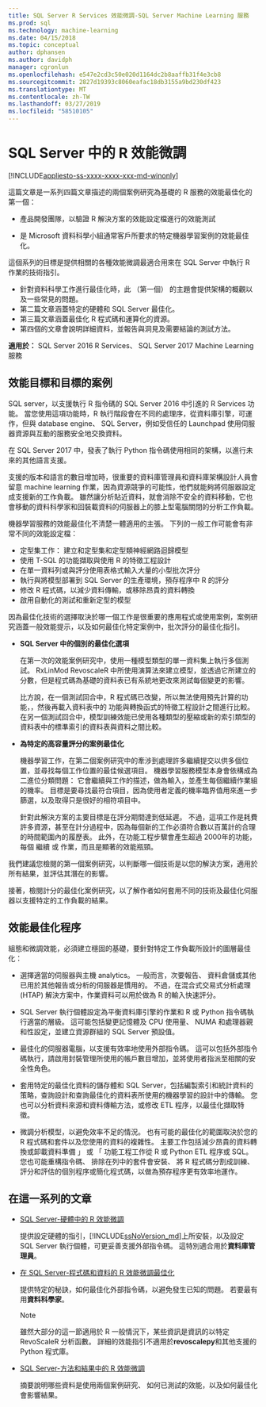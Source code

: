 ```yaml
---
title: SQL Server R Services 效能微調-SQL Server Machine Learning 服務
ms.prod: sql
ms.technology: machine-learning
ms.date: 04/15/2018
ms.topic: conceptual
author: dphansen
ms.author: davidph
manager: cgronlun
ms.openlocfilehash: e547e2cd3c50e020d1164dc2b8aaffb31f4e3cb8
ms.sourcegitcommit: 2827d19393c8060eafac18db3155a9bd230df423
ms.translationtype: MT
ms.contentlocale: zh-TW
ms.lasthandoff: 03/27/2019
ms.locfileid: "58510105"
---
```

# <a name="performance-tuning-for-r-in-sql-server"></a>SQL Server 中的 R 效能微調
[!INCLUDE[appliesto-ss-xxxx-xxxx-xxx-md-winonly](../../includes/appliesto-ss-xxxx-xxxx-xxx-md-winonly.md)]

這篇文章是一系列四篇文章描述的兩個案例研究為基礎的 R 服務的效能最佳化的第一個：

- 產品開發團隊，以驗證 R 解決方案的效能設定檔進行的效能測試

- 是 Microsoft 資料科學小組通常客戶所要求的特定機器學習案例的效能最佳化。

這個系列的目標是提供相關的各種效能微調最適合用來在 SQL Server 中執行 R 作業的技術指引。

+ 針對資料科學工作進行最佳化時，此 （第一個） 的主題會提供架構的概觀以及一些常見的問題。
+ 第二篇文章涵蓋特定的硬體和 SQL Server 最佳化。
+ 第三篇文章涵蓋最佳化 R 程式碼和運算化的資源。
+ 第四個的文章會說明詳細資料，並報告與洞見及需要結論的測試方法。

**適用於：** SQL Server 2016 R Services、 SQL Server 2017 Machine Learning 服務

## <a name="performance-goals-and-targeted-scenarios"></a>效能目標和目標的案例

SQL server，以支援執行 R 指令碼的 SQL Server 2016 中引進的 R Services 功能。 當您使用這項功能時，R 執行階段會在不同的處理序，從資料庫引擎，可運作，但與 database engine、 SQL Server，例如受信任的 Launchpad 使用伺服器資源與互動的服務安全地交換資料。

在 SQL Server 2017 中，發表了執行 Python 指令碼使用相同的架構，以進行未來的其他語言支援。

支援的版本和語言的數目增加時，很重要的資料庫管理員和資料庫架構設計人員會留意 machine learning 作業，因為資源競爭的可能性，他們就能夠將伺服器設定成支援新的工作負載。 雖然讓分析貼近資料，就會消除不安全的資料移動，它也會移動的資料科學家和回裝載資料的伺服器上的膝上型電腦關閉的分析工作負載。

機器學習服務的效能最佳化不清楚一體適用的主張。 下列的一般工作可能會有非常不同的效能設定檔：

- 定型集工作： 建立和定型集和定型類神經網路迴歸模型
- 使用 T-SQL 的功能擷取與使用 R 的特徵工程設計
- 在單一資料列或與評分使用表格式輸入大量的小型批次評分
- 執行與將模型部署到 SQL Server 的生產環境，預存程序中 R 的評分
- 修改 R 程式碼，以減少資料傳輸，或移除昂貴的資料轉換
- 啟用自動化的測試和重新定型的模型

因為最佳化技術的選擇取決於哪一個工作是很重要的應用程式或使用案例，案例研究涵蓋一般效能提示，以及如何最佳化特定案例中，批次評分的最佳化指引。

+ **SQL Server 中的個別的最佳化選項**

    在第一次的效能案例研究中，使用一種模型類型的單一資料集上執行多個測試。 RxLinMod RevoscaleR 中所使用演算法來建立模型，並透過它所建立的分數，但是程式碼為基礎的資料表已有系統地更改來測試每個變更的影響。

    比方說，在一個測試回合中，R 程式碼已改變，所以無法使用預先計算的功能，，然後再載入資料表中的 功能與轉換函式的特徵工程設計之間進行比較。 在另一個測試回合中，模型訓練效能已使用各種類型的壓縮或新的索引類型的資料表中的標準索引的資料表與資料之間比較。

+ **為特定的高容量評分的案例最佳化**

    機器學習工作，在第二個案例研究中的牽涉到處理許多繼續提交以供多個位置，並尋找每個工作位置的最佳候選項目。 機器學習服務模型本身會依構成為二進位分類問題： 它會繼續與工作的描述，做為輸入，並產生每個繼續作業組的機率。 目標是要尋找最符合項目，因為使用者定義的機率臨界值用來進一步篩選，以及取得只是很好的相符項目中。

    針對此解決方案的主要目標是在評分期間達到低延遲。 不過，這項工作是耗費許多資源，甚至在計分過程中，因為每個新的工作必須符合數以百萬計的合理的時間範圍內的履歷表。 此外，在功能工程步驟會產生超過 2000年的功能，每個 繼續 或 作業，而且是顯著的效能瓶頸。

我們建議您檢閱的第一個案例研究，以判斷哪一個技術是以您的解決方案，適用於所有結果，並評估其潛在的影響。

接著，檢閱計分的最佳化案例研究，以了解作者如何套用不同的技術及最佳化伺服器以支援特定的工作負載的結果。

## <a name="performance-optimization-process"></a>效能最佳化程序

組態和微調效能，必須建立穩固的基礎，要針對特定工作負載所設計的圖層最佳化：

- 選擇適當的伺服器與主機 analytics。 一般而言，次要報告、 資料倉儲或其他已用於其他報告或分析的伺服器是慣用的。 不過，在混合式交易式分析處理 (HTAP) 解決方案中，作業資料可以用於做為 R 的輸入快速評分。

- SQL Server 執行個體設定為平衡資料庫引擎的作業和 R 或 Python 指令碼執行適當的層級。 這可能包括變更記憶體及 CPU 使用量、 NUMA 和處理器親和性設定，並建立資源群組的 SQL Server 預設值。

- 最佳化的伺服器電腦，以支援有效率地使用外部指令碼。 這可以包括外部指令碼執行，請啟用封裝管理所使用的帳戶數目增加，並將使用者指派至相關的安全性角色。

- 套用特定的最佳化資料的儲存體和 SQL Server，包括編製索引和統計資料的策略，查詢設計和查詢最佳化的資料表所使用的機器學習的設計中的傳輸。 您也可以分析資料來源和資料傳輸方法，或修改 ETL 程序，以最佳化擷取特徵。

- 微調分析模型，以避免效率不足的情況。 也有可能的最佳化的範圍取決於您的 R 程式碼和套件以及您使用的資料的複雜性。 主要工作包括減少昂貴的資料轉換或卸載資料準備 」 或 「 功能工程工作從 R 或 Python ETL 程序或 SQL。 您也可能重構指令碼、 排除在列中的套件會安裝、 將 R 程式碼分割成訓練、 評分和評估的個別程序或簡化程式碼，以做為預存程序更有效率地運作。

## <a name="articles-in-this-series"></a>在這一系列的文章

+ [SQL Server-硬體中的 R 效能微調](../r/sql-server-configuration-r-services.md)

    提供設定硬體的指引，[!INCLUDE[ssNoVersion_md](../../includes/ssnoversion-md.md)]上所安裝，以及設定 SQL Server 執行個體，可更妥善支援外部指令碼。 這特別適合用於**資料庫管理員**。

+ [在 SQL Server-程式碼和資料的 R 效能微調最佳化](../r/r-and-data-optimization-r-services.md)

    提供特定的秘訣，如何最佳化外部指令碼，以避免發生已知的問題。 若要最有用**資料科學家**。

    > [!NOTE]
    > 雖然大部分的這一節適用於 R 一般情況下，某些資訊是資訊的以特定 RevoScaleR 分析函數。 詳細的效能指引不適用於**revoscalepy**和其他支援的 Python 程式庫。
    >

+ [SQL Server-方法和結果中的 R 效能微調](../r/performance-case-study-r-services.md)

    摘要說明哪些資料是使用兩個案例研究、 如何已測試的效能，以及如何最佳化會影響結果。
